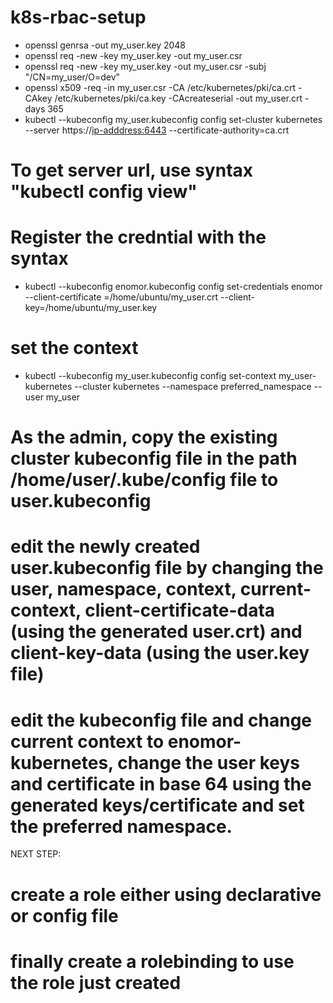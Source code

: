 # k8s-rbac-setup
- openssl genrsa -out my_user.key 2048
- openssl req -new -key my_user.key -out my_user.csr 
- openssl req -new -key my_user.key -out my_user.csr -subj "/CN=my_user/O=dev"
- openssl x509 -req -in my_user.csr -CA /etc/kubernetes/pki/ca.crt -CAkey /etc/kubernetes/pki/ca.key -CAcreateserial -out my_user.crt -days 365
- kubectl --kubeconfig my_user.kubeconfig config set-cluster kubernetes --server https://<ip-adddress:6443> --certificate-authority=ca.crt
# To get server url, use syntax "kubectl config view"
# Register the credntial with the syntax
- kubectl --kubeconfig enomor.kubeconfig config set-credentials enomor --client-certificate =/home/ubuntu/my_user.crt --client-key=/home/ubuntu/my_user.key
# set the context
- kubectl --kubeconfig my_user.kubeconfig config set-context my_user-kubernetes --cluster kubernetes --namespace preferred_namespace --user my_user
# As the admin, copy the existing cluster kubeconfig file in the path /home/user/.kube/config file to user.kubeconfig 
# edit the newly created user.kubeconfig file by changing the user, namespace, context, current-context, client-certificate-data (using the generated user.crt) and client-key-data (using the user.key file)
# edit the kubeconfig file and change current context to enomor-kubernetes, change the user keys and certificate in base 64 using the generated keys/certificate and set the preferred namespace.

NEXT STEP:
# create a role either using declarative or config file
# finally create a rolebinding to use the role just created

